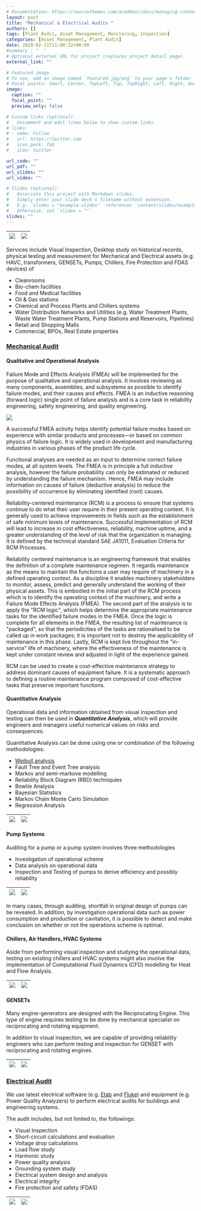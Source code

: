 ```yaml
---
# Documentation: https://sourcethemes.com/academic/docs/managing-content/
layout: post
title: "Mechanical & Electrical Audits "
authors: []
tags: [Plant Audit, Asset Management, Monitoring, Inspection]
categories: [Asset Management, Plant Audit]
date: 2020-02-11T11:08:22+08:00
#summary : "  "
# Optional external URL for project (replaces project detail page).
external_link: ""

# Featured image
# To use, add an image named `featured.jpg/png` to your page's folder.
# Focal points: Smart, Center, TopLeft, Top, TopRight, Left, Right, BottomLeft, Bottom, BottomRight.
image:
  caption: ""
  focal_point: ""
  preview_only: false

# Custom links (optional).
#   Uncomment and edit lines below to show custom links.
# links:
# - name: Follow
#   url: https://twitter.com
#   icon_pack: fab
#   icon: twitter

url_code: ""
url_pdf: ""
url_slides: ""
url_video: ""

# Slides (optional).
#   Associate this project with Markdown slides.
#   Simply enter your slide deck's filename without extension.
#   E.g. `slides = "example-slides"` references `content/slides/example-slides.md`.
#   Otherwise, set `slides = ""`.
slides: ""
---
```


| ![](/images/auditing/ncx_genset2.jpg)|![](/images/auditing/ncx_substation.jpg)
|:---:|:---:|

Services include Visual Inspection, Desktop study on historical records, physical testing and measurement for Mechanical and Electrical assets (e.g. HAVC, transformers, GENSETs, Pumps, Chillers, Fire Protection and FDAS devices) of
  - Cleanrooms
  - Bio-chem facilities
  - Food and Medical facilities
  - Oil & Gas stations
  - Chemical and Process Plants and Chillers systems
  - Water Distribution Networks and Utilities (e.g. Water Treatment Plants, Waste Water Treatment Plants, Pump Stations and Reservoirs, Pipelines)
  - Retail and Shopping Malls
  - Commercial, BPOs,  Real Estate properties

<!-- [List of Testing Devices and Equipment]() -->

### [Mechanical Audit]( )

#### Qualitative and Operational Analysis

Failure Mode and Effects Analysis (FMEA) will be implemented for the purpose of qualitative and operational analysis. It involves reviewing as many components, assemblies, and subsystems as possible to identify failure modes, and their causes and effects. FMEA is an inductive reasoning (forward logic) single point of failure analysis and is a core task in reliability engineering, safety engineering, and quality engineering.

![](/images/analysis/05-FMEA.png)

A successful FMEA activity helps identify potential failure modes based on experience with
similar products and processes—or based on common physics of failure logic. It is widely used
in development and manufacturing industries in various phases of the product life cycle.

Functional analyses are needed as an input to determine correct failure modes, at all system
levels. The FMEA is in principle a full inductive analysis, however the failure
probability can only be estimated or reduced by understanding the failure mechanism. Hence,
FMEA may include information on causes of failure (deductive analysis) to reduce the possibility
of occurrence by eliminating identified (root) causes.

Reliability-centered maintenance (RCM) is a process to ensure that systems continue to do what
their user require in their present operating context. It is generally used to achieve improvements
in fields such as the establishment of safe minimum levels of maintenance. Successful
implementation of RCM will lead to increase in cost effectiveness, reliability, machine uptime,
and a greater understanding of the level of risk that the organization is managing. It is defined
by the technical standard SAE JA1011, Evaluation Criteria for RCM Processes.

Reliability centered maintenance is an engineering framework that enables the definition of a
complete maintenance regimen. It regards maintenance as the means to maintain the functions a user may require of machinery in a defined operating context. As a discipline it enables
machinery stakeholders to monitor, assess, predict and generally understand the working of
their physical assets. This is embodied in the initial part of the RCM process which is to identify
the operating context of the machinery, and write a Failure Mode Effects Analysis (FMEA). The
second part of the analysis is to apply the "RCM logic", which helps determine the appropriate
maintenance tasks for the identified failure modes in the FMEA. Once the logic is complete for
all elements in the FMEA, the resulting list of maintenance is "packaged", so that the periodicities
of the tasks are rationalised to be called up in work packages; it is important not to destroy the
applicability of maintenance in this phase. Lastly, RCM is kept live throughout the "in-service"
life of machinery, where the effectiveness of the maintenance is kept under constant review and
adjusted in light of the experience gained.

RCM can be used to create a cost-effective maintenance strategy to address dominant causes
of equipment failure. It is a systematic approach to defining a routine maintenance program
composed of cost-effective tasks that preserve important functions.

#### Quantitative Analysis
Operational data and information obtained from visual inspection and testing can then be used in ***Quantitative Analysis***, which will provide engineers and managers useful numerical values on risks and consequences.

Quantitative Analysis can be done using one or combination of the following methodologies:

- [Weibull analysis](https://namkyodai.github.io/apps/weibulllcc/)
- Fault Tree and Event Tree analysis
- Markov and semi-markove modelling
- Reliability Block Diagram (RBD) techniquies
- Bowtie Analysis
- Bayesian Statistics
- Markov Chain Monte Carlo Simulation
- Regression Analysis

| ![](/images/analysis/fta02.png)|![](/images/analysis/weibull.png)
|:---:|:---:|

#### Pump Systems
Auditing for a pump or a pump system involves three methodologies
- Investigation of operational scheme
- Data analysis on operational data
- Inspection and Testing of pumps to derive efficiency and possibly reliability

| ![](/images/auditing/pump.jpg)|![](/images/analysis/pumpcurve.png)
|:---:|:---:|

In many cases, through auditing, shortfall in original design of pumps can be revealed. In addition, by investigation operational data such as power consumption and production or cavitation, it is possible to detect and make conclusion on whether or not the operations scheme is optimal.

#### Chillers, Air Handlers, HVAC Systems
Aside from performing visual inspection and studying the operational data, testing on existing chillers and HVAC systems might also involve the implementation of Computational Fluid Dynamics (CFD) modelling for Heat and Flow Analysis.

| ![](/images/auditing/hvac.png)|![](/images/auditing/chillers.png)
|:---:|:---:|

#### GENSETs
Many engine-generators are designed with the Reciprocating Engine. This type of engine requires testing to be done by mechanical specialist on reciprocating and rotating equipment.

In addition to visual inspection, we are capable of providing reliability engineers who can perform testing and inspection for GENSET with reciprocating and rotating engines.
<!-- #### Projects
List of projects executed by Arcadis's team members and collaborators on mechanical audits includes
 -->

 | ![](/images/auditing/genset01.png)|![](/images/auditing/genset02.png)
 |:---:|:---:|

### [Electrical Audit]( )
We use latest electrical software (e.g. [Etab](https://etap.com/) and [Fluke](https://www.fluke.com/)) and equipment (e.g. Power Quality Analyzers) to perform electrical audits for buildings and engineering systems.

The audit includes, but not limited to, the followings:

- Visual Inspection
- Short-circuit calculations and evaluation
- Voltage drop calculations
- Load flow study
- Harmonic study
- Power quality analysis
- Grounding system study
- Electrical system design and analysis
- Electrical integrity
- Fire protection and safety (FDAS)

| ![](/images/auditing/pqa.png)|![](/images/auditing/fluke.png)
|:---:|:---:|
<!-- #### Projects -->



<!-- Back to [Services](/service) -->
